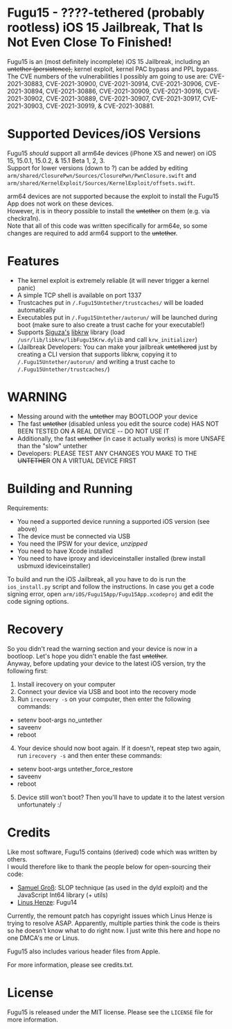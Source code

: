 # Fugu15 - ????-tethered (probably rootless) iOS 15 Jailbreak, That Is Not Even Close To Finished!

Fugu15 is an (most definitely incomplete) iOS 15 Jailbreak, including an ~~untether (persistence),~~ kernel exploit, kernel PAC bypass and PPL bypass.
The CVE numbers of the vulnerabilities I possibly am going to use are: CVE-2021-30883, CVE-2021-30900, CVE-2021-30914, CVE-2021-30906, CVE-2021-30894, CVE-2021-30886, CVE-2021-30909, CVE-2021-30916, CVE-2021-30902, CVE-2021-30889, CVE-2021-30907, CVE-2021-30917, CVE-2021-30903, CVE-2021-30919, & CVE-2021-30881.

# Supported Devices/iOS Versions

Fugu15 *should* support all arm64e devices (iPhone XS and newer) on iOS 15, 15.0.1, 15.0.2, & 15.1 Beta 1, 2, 3.  
Support for lower versions (down to ?) can be added by editing `arm/shared/ClosurePwn/Sources/ClosurePwn/PwnClosure.swift` and `arm/shared/KernelExploit/Sources/KernelExploit/offsets.swift`.  

arm64 devices are not supported because the exploit to install the Fugu15 App does not work on these devices.  
However, it is in theory possible to install the ~~untether~~ on them (e.g. via checkra1n).  
Note that all of this code was written specifically for arm64e, so some changes are required to add arm64 support to the ~~untether~~.

# Features

- The kernel exploit is extremely reliable (it will never trigger a kernel panic)
- A simple TCP shell is available on port 1337
- Trustcaches put in `/.Fugu15Untether/trustcaches/` will be loaded automatically
- Executables put in `/.Fugu15Untether/autorun/` will be launched during boot (make sure to also create a trust cache for your executable!)
- Supports [Siguza's](https://twitter.com/s1guza) [libkrw](https://github.com/Siguza/libkrw) library (load `/usr/lib/libkrw/libFugu15Krw.dylib` and call `krw_initializer`)
- (Jailbreak Developers: You can make your jailbreak ~~untethered~~ just by creating a CLI version that supports libkrw, copying it to `/.Fugu15Untether/autorun/` and writing a trust cache to `/.Fugu15Untether/trustcaches/`)

# WARNING

- Messing around with the ~~untether~~ may BOOTLOOP your device
- The fast ~~untether~~ (disabled unless you edit the source code) HAS NOT BEEN TESTED ON A REAL DEVICE -- DO NOT USE IT
- Additionally, the fast ~~untether~~ (in case it actually works) is more UNSAFE than the "slow" untether
- Developers: PLEASE TEST ANY CHANGES YOU MAKE TO THE ~~UNTETHER~~ ON A VIRTUAL DEVICE FIRST

# Building and Running

Requirements:
- You need a supported device running a supported iOS version (see above)
- The device must be connected via USB
- You need the IPSW for your device, *unzipped*
- You need to have Xcode installed
- You need to have iproxy and ideviceinstaller installed (brew install usbmuxd ideviceinstaller)

To build and run the iOS Jailbreak, all you have to do is run the `ios_install.py` script and follow the instructions.
In case you get a code signing error, open `arm/iOS/Fugu15App/Fugu15App.xcodeproj` and edit the code signing options.

# Recovery

So you didn't read the warning section and your device is now in a bootloop. Let's hope you didn't enable the fast ~~untether~~.  
Anyway, before updating your device to the latest iOS version, try the following first:

1. Install irecovery on your computer
2. Connect your device via USB and boot into the recovery mode
3. Run `irecovery -s` on your computer, then enter the following commands:
- setenv boot-args no_untether
- saveenv
- reboot
4. Your device should now boot again. If it doesn't, repeat step two again, run `irecovery -s` and then enter these commands:
- setenv boot-args untether_force_restore
- saveenv
- reboot
5. Device still won't boot? Then you'll have to update it to the latest version unfortunately :/

# Credits

Like most software, Fugu15 contains (derived) code which was written by others.  
I would therefore like to thank the people below for open-sourcing their code:

- [Samuel Groß](https://twitter.com/5aelo): SLOP technique (as used in the dyld exploit) and the JavaScript Int64 library (+ utils)
- [Linus Henze](https://twitter.com/linushenze): Fugu14

Currently, the remount patch has copyright issues which Linus Henze is trying to resolve ASAP. Apparently, multiple parties think the code is theirs so he doesn't know what to do right now. I just write this here and hope no one DMCA's me or Linus.

Fugu15 also includes various header files from Apple.  

For more information, please see credits.txt.

# License

Fugu15 is released under the MIT license. Please see the `LICENSE` file for more information.

